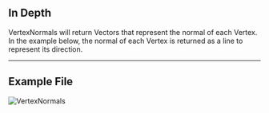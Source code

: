 ## In Depth
VertexNormals will return Vectors that represent the normal of each Vertex. In the example below, the normal of each Vertex is returned as a line to represent its direction.
___
## Example File

![VertexNormals](./Autodesk.DesignScript.Geometry.Mesh.VertexNormals_img.jpg)

